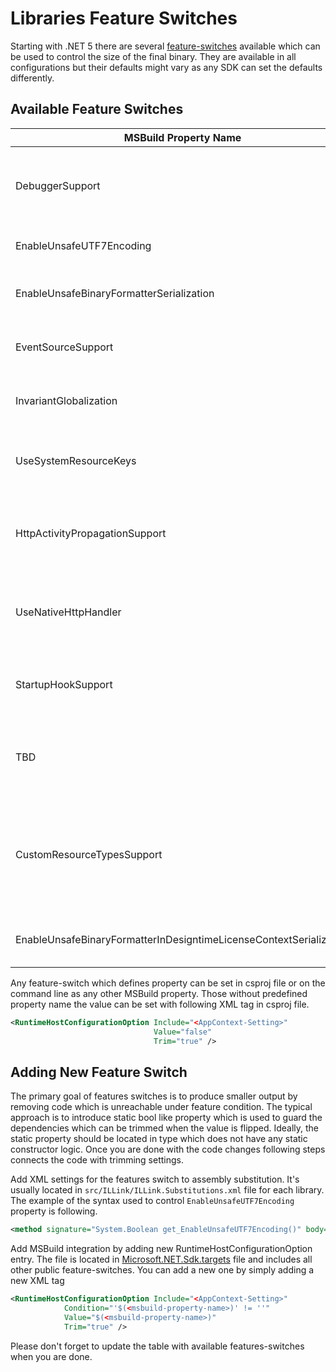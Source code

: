 # Libraries Feature Switches

Starting with .NET 5 there are several [feature-switches](https://github.com/dotnet/designs/blob/master/accepted/2020/feature-switch.md) available which
can be used to control the size of the final binary. They are available in all
configurations but their defaults might vary as any SDK can set the defaults differently.

## Available Feature Switches

| MSBuild Property Name | AppContext Setting | Description |
|-|-|-|
| DebuggerSupport | System.Diagnostics.Debugger.IsSupported | Any dependency that enables better debugging experience to be trimmed when set to false |
| EnableUnsafeUTF7Encoding | System.Text.Encoding.EnableUnsafeUTF7Encoding | Insecure UTF-7 encoding is trimmed when set to false |
| EnableUnsafeBinaryFormatterSerialization | System.Runtime.Serialization.EnableUnsafeBinaryFormatterSerialization | BinaryFormatter serialization support is trimmed when set to false |
| EventSourceSupport | System.Diagnostics.Tracing.EventSource.IsSupported | Any EventSource related code or logic is trimmed when set to false |
| InvariantGlobalization | System.Globalization.Invariant | All globalization specific code and data is trimmed when set to true |
| UseSystemResourceKeys | System.Resources.UseSystemResourceKeys |  Any localizable resources for system assemblies is trimmed when set to true |
| HttpActivityPropagationSupport | System.Net.Http.EnableActivityPropagation | Any dependency related to diagnostics support for System.Net.Http is trimmed when set to false |
| UseNativeHttpHandler | System.Net.Http.UseNativeHttpHandler | HttpClient uses by default platform native implementation of HttpMessageHandler if set to true. |
| StartupHookSupport | System.StartupHookProvider.IsSupported | Startup hooks are disabled when set to false. Startup hook related functionality can be trimmed. |
| TBD | System.Threading.ThreadPool.EnableDispatchAutoreleasePool | When set to true, creates an NSAutoreleasePool around each thread pool work item on applicable platforms. |
| CustomResourceTypesSupport | System.Resources.ResourceManager.AllowCustomResourceTypes | Use of custom resource types is disabled when set to false. ResourceManager code paths that use reflection for custom types can be trimmed. |
| EnableUnsafeBinaryFormatterInDesigntimeLicenseContextSerialization | System.ComponentModel.TypeConverter.EnableUnsafeBinaryFormatterInDesigntimeLicenseContextSerialization | BinaryFormatter serialization support is trimmed when set to false. |

Any feature-switch which defines property can be set in csproj file or
on the command line as any other MSBuild property. Those without predefined property name
the value can be set with following XML tag in csproj file.

```xml
<RuntimeHostConfigurationOption Include="<AppContext-Setting>"
                                Value="false"
                                Trim="true" />
```

## Adding New Feature Switch

The primary goal of features switches is to produce smaller output by removing code which is
unreachable under feature condition. The typical approach is to introduce static bool like
property which is used to guard the dependencies which can be trimmed when the value is flipped.
Ideally, the static property should be located in type which does not have any static constructor
logic. Once you are done with the code changes following steps connects the code with trimming
settings.

Add XML settings for the features switch to assembly substitution. It's usually located in
`src/ILLink/ILLink.Substitutions.xml` file for each library. The example of the syntax used to control
`EnableUnsafeUTF7Encoding` property is following.

```xml
<method signature="System.Boolean get_EnableUnsafeUTF7Encoding()" body="stub" value="false" feature="System.Text.Encoding.EnableUnsafeUTF7Encoding" featurevalue="false" />
```

Add MSBuild integration by adding new RuntimeHostConfigurationOption entry. The file is located in
[Microsoft.NET.Sdk.targets](https://github.com/dotnet/sdk/blob/33ce6234e6bf45bce16f610c441679252d309189/src/Tasks/Microsoft.NET.Build.Tasks/targets/Microsoft.NET.Sdk.targets#L348-L401) file and includes all
other public feature-switches. You can add a new one by simply adding a new XML tag

```xml
<RuntimeHostConfigurationOption Include="<AppContext-Setting>"
            Condition="'$(<msbuild-property-name>)' != ''"
            Value="$(<msbuild-property-name>)"
            Trim="true" />
```

Please don't forget to update the table with available features-switches when you are done.
